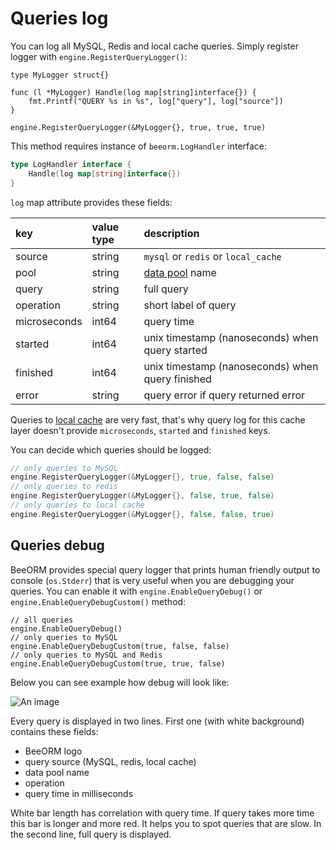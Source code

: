 # Queries log

You can log all MySQL, Redis and local cache queries.
Simply register logger with `engine.RegisterQueryLogger()`:

```go{7}
type MyLogger struct{}

func (l *MyLogger) Handle(log map[string]interface{}) {
	fmt.Printf("QUERY %s in %s", log["query"], log["source"])
}

engine.RegisterQueryLogger(&MyLogger{}, true, true, true)
```

This method requires instance of `beeorm.LogHandler` interface:

```go
type LogHandler interface {
	Handle(log map[string]interface{})
}
```

`log` map attribute provides these fields:

| key        | value type         | description  |
| :------------- |:-------------| :-----|
| source      | string  | `mysql` or `redis` or `local_cache`  |
| pool      | string  | [data pool](/guide/data_pools.html#mysql-pool) name  |
| query      | string  | full query  |
| operation      | string  | short label of query  |
| microseconds      | int64  | query time  |
| started      | int64  | unix timestamp (nanoseconds) when query started  |
| finished      | int64  | unix timestamp (nanoseconds) when query finished  |
| error      | string  | query error if query returned error  |

Queries to [local cache](/guide/local_cache.html) are very fast, that's why
query log for this cache layer doesn't provide `microseconds`, `started` and `finished`
keys.

You can decide which queries should be logged:

```go
// only queries to MySQL
engine.RegisterQueryLogger(&MyLogger{}, true, false, false)
// only queries to redis
engine.RegisterQueryLogger(&MyLogger{}, false, true, false)
// only queries to local cache
engine.RegisterQueryLogger(&MyLogger{}, false, false, true)
```

## Queries debug

BeeORM provides special query logger that prints human friendly output
to console (`os.Stderr`) that is very useful when you are debugging your queries.
You can enable it with `engine.EnableQueryDebug()` or `engine.EnableQueryDebugCustom()` method:

```go{2,4,6}
// all queries
engine.EnableQueryDebug()
// only queries to MySQL
engine.EnableQueryDebugCustom(true, false, false)
// only queries to MySQL and Redis
engine.EnableQueryDebugCustom(true, true, false)
```

Below you can see example how debug will look like:

![An image](/query_debug_1.png)

Every query is displayed in two lines.
First one (with white background) contains these fields:

 * BeeORM logo
 * query source (MySQL, redis, local cache)
 * data pool name
 * operation
 * query time in milliseconds

White bar length has correlation with query time. If query takes more time
this bar is longer and more red. It helps you to spot queries that are slow.
In the second line, full query is displayed.
